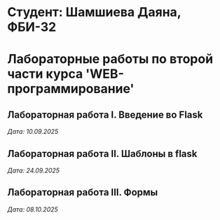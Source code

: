 # Студент: Шамшиева Даяна, ФБИ-32

# Лабораторные работы по второй части курса 'WEB-программирование'

## Лабораторная работа I. Введение во Flask

*Дата: 10.09.2025*

## Лабораторная работа II. Шаблоны в flask

*Дата: 24.09.2025*

## Лабораторная работа III. Формы

*Дата: 08.10.2025*
